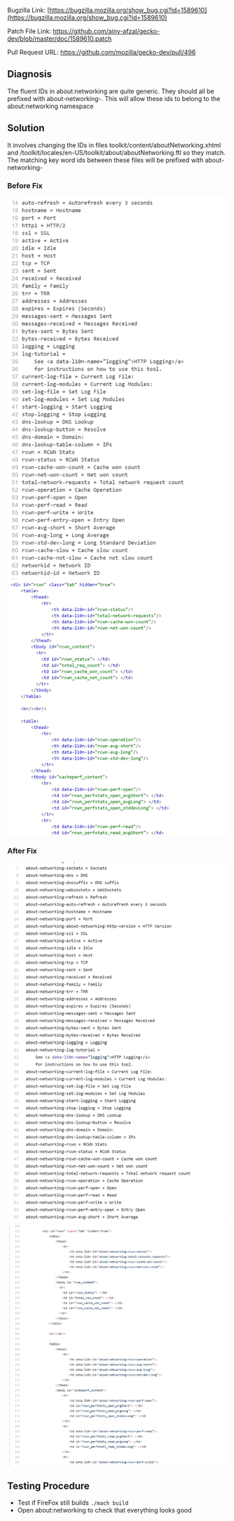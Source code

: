 Bugzilla Link: [https://bugzilla.mozilla.org/show_bug.cgi?id=1589610](https://bugzilla.mozilla.org/show_bug.cgi?id=1589610)		

Patch File Link: https://github.com/ainy-afzal/gecko-dev/blob/master/doc/1589610.patch

Pull Request URL: https://github.com/mozilla/gecko-dev/pull/496

## Diagnosis		
The fluent IDs in about:networking are quite generic. They should all be prefixed with about-networking-.
This will allow these ids to belong to the about:networking namespace

## Solution 
It involves changing the IDs in files toolkit/content/aboutNetworking.xhtml and /toolkit/locales/en-US/toolkit/about/aboutNetworking.ftl so they match.
The matching key word ids between these files will be prefixed with about-networking-

### Before Fix
![before](https://github.com/ainy-afzal/gecko-dev/blob/master/doc/ftlbefore.jpg)
![before](https://github.com/ainy-afzal/gecko-dev/blob/master/doc/xhtmlbefore.jpg)

### After Fix
![after](https://github.com/ainy-afzal/gecko-dev/blob/master/doc/ftlafter.jpg)
![after](https://github.com/ainy-afzal/gecko-dev/blob/master/doc/xhtmlafter.jpg)


## Testing Procedure 		
- Test if FireFox still builds  `./mach build` 	
- Open about:networking to check that everything looks good
